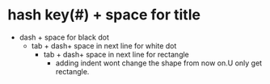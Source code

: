 # hash key(#) + space  for title

- dash + space for black dot
  - tab + dash+ space in next line for white dot
    - tab + dash+ space in next line for rectangle
      - adding indent wont change the shape from now on.U only get rectangle.
  
